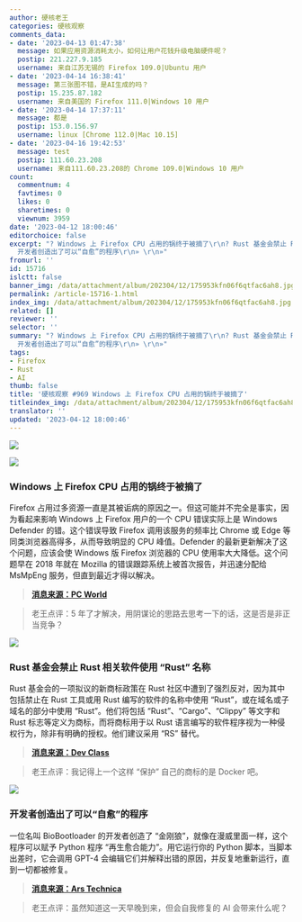 ```yaml
---
author: 硬核老王
categories: 硬核观察
comments_data:
- date: '2023-04-13 01:47:38'
  message: 如果应用资源消耗太小，如何让用户花钱升级电脑硬件呢？
  postip: 221.227.9.185
  username: 来自江苏无锡的 Firefox 109.0|Ubuntu 用户
- date: '2023-04-14 16:38:41'
  message: 第三张图不错，是AI生成的吗？
  postip: 15.235.87.182
  username: 来自美国的 Firefox 111.0|Windows 10 用户
- date: '2023-04-14 17:37:11'
  message: 都是
  postip: 153.0.156.97
  username: linux [Chrome 112.0|Mac 10.15]
- date: '2023-04-16 19:42:53'
  message: test
  postip: 111.60.23.208
  username: 来自111.60.23.208的 Chrome 109.0|Windows 10 用户
count:
  commentnum: 4
  favtimes: 0
  likes: 0
  sharetimes: 0
  viewnum: 3959
date: '2023-04-12 18:00:46'
editorchoice: false
excerpt: "? Windows 上 Firefox CPU 占用的锅终于被摘了\r\n? Rust 基金会禁止 Rust 相关软件使用 “Rust” 名称\r\n?
  开发者创造出了可以“自愈”的程序\r\n» \r\n»"
fromurl: ''
id: 15716
islctt: false
banner_img: /data/attachment/album/202304/12/175953kfn06f6qtfac6ah8.jpg
permalink: /article-15716-1.html
index_img: /data/attachment/album/202304/12/175953kfn06f6qtfac6ah8.jpg
related: []
reviewer: ''
selector: ''
summary: "? Windows 上 Firefox CPU 占用的锅终于被摘了\r\n? Rust 基金会禁止 Rust 相关软件使用 “Rust” 名称\r\n?
  开发者创造出了可以“自愈”的程序\r\n» \r\n»"
tags:
- Firefox
- Rust
- AI
thumb: false
title: '硬核观察 #969 Windows 上 Firefox CPU 占用的锅终于被摘了'
titleindex_img: /data/attachment/album/202304/12/175953kfn06f6qtfac6ah8.jpg
translator: ''
updated: '2023-04-12 18:00:46'
---
```


![](/data/attachment/album/202304/12/175953kfn06f6qtfac6ah8.jpg)


![](/data/attachment/album/202304/12/180003innenvmeu0mv28xx.jpg)


### Windows 上 Firefox CPU 占用的锅终于被摘了


Firefox 占用过多资源一直是其被诟病的原因之一。但这可能并不完全是事实，因为看起来影响 Windows 上 Firefox 用户的一个 CPU 错误实际上是 Windows Defender 的错。这个错误导致 Firefox 调用该服务的频率比 Chrome 或 Edge 等同类浏览器高得多，从而导致明显的 CPU 峰值。Defender 的最新更新解决了这个问题，应该会使 Windows 版 Firefox 浏览器的 CPU 使用率大大降低。这个问题早在 2018 年就在 Mozilla 的错误跟踪系统上被首次报告，并迅速分配给 MsMpEng 服务，但直到最近才得以解决。



> 
> **[消息来源：PC World](https://www.pcworld.com/article/1782236)**
> 
> 
> 



> 
> 老王点评：5 年了才解决，用阴谋论的思路去思考一下的话，这是否是非正当竞争？
> 
> 
> 


![](/data/attachment/album/202304/12/180015eoi7oizdj8n8oyhn.jpg)


### Rust 基金会禁止 Rust 相关软件使用 “Rust” 名称


Rust 基金会的一项拟议的新商标政策在 Rust 社区中遭到了强烈反对，因为其中包括禁止在 Rust 工具或用 Rust 编写的软件的名称中使用 “Rust”，或在域名或子域名的部分中使用 “Rust”。他们将包括 “Rust”、“Cargo”、“Clippy” 等文字和 Rust 标志等定义为商标，而将商标用于以 Rust 语言编写的软件程序视为一种侵权行为，除非有明确的授权。他们建议采用 “RS” 替代。



> 
> **[消息来源：Dev Class](https://devclass.com/2023/04/11/dont-call-it-rust-community-complains-about-draft-trademark-policy-restricting-use-of-word-marks)**
> 
> 
> 



> 
> 老王点评：我记得上一个这样 “保护” 自己的商标的是 Docker 吧。
> 
> 
> 


![](/data/attachment/album/202304/12/180031ecxhxexwowaqwcj3.jpg)


### 开发者创造出了可以“自愈”的程序


一位名叫 BioBootloader 的开发者创造了 “金刚狼”，就像在漫威里面一样，这个程序可以赋予 Python 程序 “再生愈合能力”。用它运行你的 Python 脚本，当脚本出差时，它会调用 GPT-4 会编辑它们并解释出错的原因，并反复地重新运行，直到一切都被修复。



> 
> **[消息来源：Ars Technica](https://arstechnica.com/information-technology/2023/04/developer-creates-self-healing-programs-that-fix-themselves-thanks-to-gpt-4/)**
> 
> 
> 



> 
> 老王点评：虽然知道这一天早晚到来，但会自我修复的 AI 会带来什么呢？
> 
> 
>